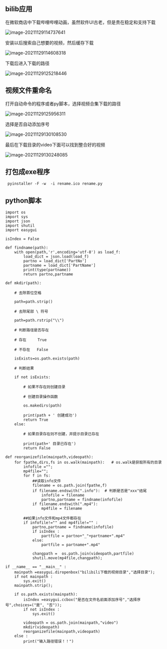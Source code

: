 
## bilib应用

在微软商店中下载哔哩哔哩动画，虽然软件UI古老，但是贵在稳定和支持下载

![image-20211129114737641](image-20211129114737641.png)

安装以后搜索自己想要的视频，然后缓存下载

![image-20211129114608318](image-20211129114608318.png)

下载后进入下载的路径

![image-20211129125218446](image-20211129125218446.png)

## 视频文件重命名

打开自动命令的程序或者py脚本，选择视频合集下载的路径

![image-20211129125956311](image-20211129125956311.png)

选择是否自动添加序号

![image-20211129130108530](image-20211129130108530.png)

最后在下载目录的video下面可以找到整合好的视频

![image-20211129130248085](image-20211129130248085.png)

## 打包成exe程序

```
 pyinstaller -F -w  -i rename.ico rename.py
```

## python脚本

```
import os
import sys
import json
import shutil
import easygui

isIndex = False

def findname(path):
    with open(path,'r',encoding='utf-8') as load_f:
        load_dict = json.load(load_f)
        partno = load_dict['PartNo']
        partname = load_dict['PartName']
        print(type(partname))
        return partno,partname
        
def mkdir(path):

    # 去除首位空格

    path=path.strip()

    # 去除尾部 \ 符号

    path=path.rstrip("\\")

    # 判断路径是否存在

    # 存在     True

    # 不存在   False

    isExists=os.path.exists(path)

    # 判断结果

    if not isExists:

        # 如果不存在则创建目录

        # 创建目录操作函数

        os.makedirs(path) 

        print(path + ' 创建成功')
        return True
    else:

        # 如果目录存在则不创建，并提示目录已存在

        print(path+' 目录已存在')
        return False

def reorganizefile(mainpath,videopath):
    for fpathe,dirs,fs in os.walk(mainpath):   # os.walk是获取所有的目录
        infofile ="";
        mp4file="";
        for f in fs:
            ##读取info文件
            filename = os.path.join(fpathe,f)
            if filename.endswith(".info"):  # 判断是否是"xxx"结尾
                infofile = filename
                partno,partname = findname(infofile)
            if filename.endswith(".mp4"):
                mp4file = filename
        
        ##如果info文件和mp4文件都存在
        if infofile!="" and mp4file!="" :
            partno,partname = findname(infofile)
            if isIndex :
                partfile = partno+"_"+partname+".mp4"
            else:
                partfile = partname+".mp4"

            changpath =  os.path.join(videopath,partfile)
            shutil.move(mp4file,changpath);

if __name__ == "__main__" :
    mainpath =easygui.diropenbox("bilibili下载的视频目录","选择目录");
    if not mainpath :
        sys.exit()
    mainpath.strip();
    
    if os.path.exists(mainpath):
        isIndex =easygui.ccbox("是否在文件名前面添加序号","选择序号",choices=("是", "否"));
        if not isIndex :
            sys.exit()

        videopath = os.path.join(mainpath,"video")
        mkdir(videopath)
        reorganizefile(mainpath,videopath)
    else :
        print("输入路径错误！！")
```
